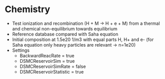 # Chemistry
* Test ionization and recombination (H + M -> H + e + M) from a thermal and chemical non-equilibrium towards equilibrium
* Reference database compared with Saha equation
* Initial composition at 1.5e20 1/m3 with equal parts H, H+ and e- (for Saha equation only heavy particles are relevant -> n=1e20)
* Settings
  * BackwardReacRate       = true
  * DSMCReservoirSim       = true
  * DSMCReservoirSimRate   = false
  * DSMCReservoirStatistic = true